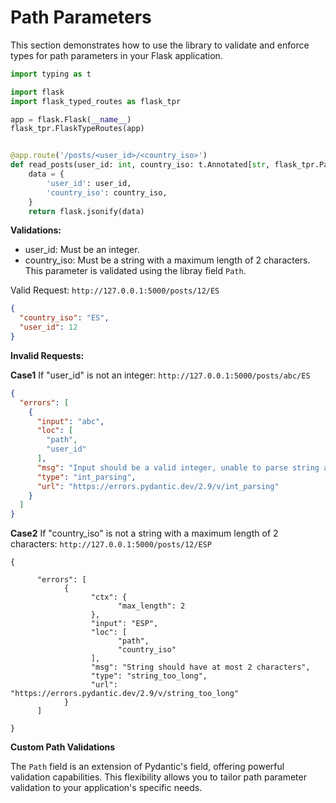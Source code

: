 # Path Parameters

This section demonstrates how to use the library to validate and enforce types for path parameters in your
Flask application.

```python
import typing as t

import flask
import flask_typed_routes as flask_tpr

app = flask.Flask(__name__)
flask_tpr.FlaskTypeRoutes(app)


@app.route('/posts/<user_id>/<country_iso>')
def read_posts(user_id: int, country_iso: t.Annotated[str, flask_tpr.Path(max_length=2)]):
    data = {
        'user_id': user_id,
        'country_iso': country_iso,
    }
    return flask.jsonify(data)
```

**Validations:**

- user_id: Must be an integer.
- country_iso: Must be a string with a maximum length of 2 characters. This parameter is validated using the libray
  field `Path`.

Valid Request: `http://127.0.0.1:5000/posts/12/ES`

```json
{
  "country_iso": "ES",
  "user_id": 12
}
```

**Invalid Requests:**

**Case1** If "user_id" is not an integer: `http://127.0.0.1:5000/posts/abc/ES`

```json
{
  "errors": [
    {
      "input": "abc",
      "loc": [
        "path",
        "user_id"
      ],
      "msg": "Input should be a valid integer, unable to parse string as an integer",
      "type": "int_parsing",
      "url": "https://errors.pydantic.dev/2.9/v/int_parsing"
    }
  ]
}
```

**Case2** If "country_iso" is not a string with a maximum length of 2
characters: `http://127.0.0.1:5000/posts/12/ESP`

```
{

      "errors": [
            {
                  "ctx": {
                        "max_length": 2
                  },
                  "input": "ESP",
                  "loc": [
                        "path",
                        "country_iso"
                  ],
                  "msg": "String should have at most 2 characters",
                  "type": "string_too_long",
                  "url": "https://errors.pydantic.dev/2.9/v/string_too_long"
            }
      ]

}
```

**Custom Path Validations**

The `Path` field is an extension of Pydantic's field, offering powerful validation capabilities.
This flexibility allows you to tailor path parameter validation to your application's specific needs.
